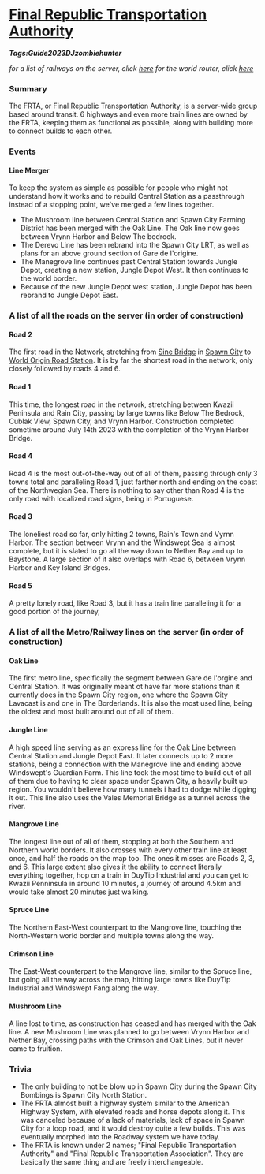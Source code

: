# [Final Republic Transportation Authority](#frta)
___Tags:<span class="tag tag-purple">Guide</span><span class="tag tag-pink">2023</span><span class="tag tag-blurple">DJzombiehunter</span>___

_for a list of railways on the server, click [here](#railways)_
_for the world router, click [here](#router)_

### Summary

The FRTA, or Final Republic Transportation Authority, is a server-wide group based around transit. 6 highways and even more train lines are owned by the FRTA, keeping them as functional as possible, along with building more to connect builds to each other.

### Events

#### Line Merger

To keep the system as simple as possible for people who might not understand how it works and to rebuild Central Station as a passthrough instead of a stopping point, we've merged a few lines together.

*   The Mushroom line between Central Station and Spawn City Farming District has been merged with the Oak Line. The Oak line now goes between Vrynn Harbor and Below The bedrock.
*   The Derevo Line has been rebrand into the Spawn City LRT, as well as plans for an above ground section of Gare de l'origine.
*   The Manegrove line continues past Central Station towards Jungle Depot, creating a new station, Jungle Depot West. It then continues to the world border.
*   Because of the new Jungle Depot west station, Jungle Depot has been rebrand to Jungle Depot East.

### A list of all the roads on the server (in order of construction)

#### Road 2

The first road in the Network, stretching from [Sine Bridge](bridges) in [Spawn City](spawn-city) to [World Origin Road Station](world-orign-road). It is by far the shortest road in the network, only closely followed by roads 4 and 6.

#### Road 1

This time, the longest road in the network, stretching between Kwazii Peninsula and Rain City, passing by large towns like Below The Bedrock, Cublak View, Spawn City, and Vrynn Harbor. Construction completed sometime around July 14th 2023 with the completion of the Vrynn Harbor Bridge.

#### Road 4

Road 4 is the most out-of-the-way out of all of them, passing through only 3 towns total and paralleling Road 1, just farther north and ending on the coast of the Northwegian Sea. There is nothing to say other than Road 4 is the only road with localized road signs, being in Portuguese.

#### Road 3

The loneliest road so far, only hitting 2 towns, Rain's Town and Vyrnn Harbor. The section between Vrynn and the Windswept Sea is almost complete, but it is slated to go all the way down to Nether Bay and up to Baystone. A large section of it also overlaps with Road 6, between Vrynn Harbor and Key Island Bridges.

#### Road 5

A pretty lonely road, like Road 3, but it has a train line paralleling it for a good portion of the journey,

### A list of all the Metro/Railway lines on the server (in order of construction)

#### Oak Line

The first metro line, specifically the segment between Gare de l'orgine and Central Station. It was originally meant ot have far more stations than it currently does in the Spawn City region, one where the Spawn City Lavacast is and one in The Borderlands. It is also the most used line, being the oldest and most built around out of all of them.

#### Jungle Line

A high speed line serving as an express line for the Oak Line between Central Station and Jungle Depot East. It later connects up to 2 more stations, being a connection with the Manegrove line and ending above Windswept's Guardian Farm. This line took the most time to build out of all of them due to having to clear space under Spawn City, a heavily built up region. You wouldn't believe how many tunnels i had to dodge while digging it out. This line also uses the Vales Memorial Bridge as a tunnel across the river.

#### Mangrove Line

The longest line out of all of them, stopping at both the Southern and Northern world borders. It also crosses with every other train line at least once, and half the roads on the map too. The ones it misses are Roads 2, 3, and 6. This large extent also gives it the ability to connect literally everything together, hop on a train in DuyTip Industrial and you can get to Kwazii Penninsula in around 10 minutes, a journey of around 4.5km and would take almost 20 minutes just walking.

#### Spruce Line

The Northern East-West counterpart to the Mangrove line, touching the North-Western world border and multiple towns along the way.

#### Crimson Line

The East-West counterpart to the Mangrove line, similar to the Spruce line, but going all the way across the map, hitting large towns like DuyTip Industrial and Windswept Fang along the way.

#### Mushroom Line

A line lost to time, as construction has ceased and has merged with the Oak line. A new Mushroom Line was planned to go between Vrynn Harbor and Nether Bay, crossing paths with the Crimson and Oak Lines, but it never came to fruition.

### Trivia

*   The only building to not be blow up in Spawn City during the Spawn City Bombings is Spawn City North Station.
*   The FRTA almost built a highway system similar to the American Highway System, with elevated roads and horse depots along it. This was canceled because of a lack of materials, lack of space in Spawn City for a loop road, and it would destroy quite a few builds. This was eventually morphed into the Roadway system we have today.
*   The FRTA is known under 2 names; "Final Republic Transportation Authority" and "Final Republic Transportation Association". They are basically the same thing and are freely interchangeable.